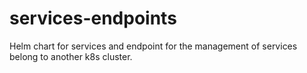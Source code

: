 # services-endpoints
Helm chart for services and endpoint for the management of services belong to another k8s cluster.
